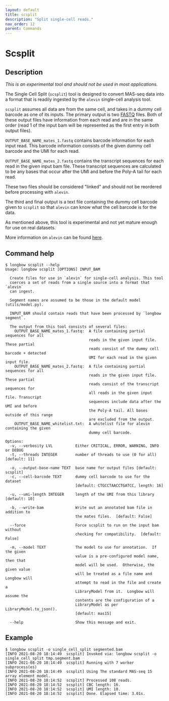 ```yaml
---
layout: default
title: scsplit 
description: "Split single-cell reads."
nav_order: 12
parent: Commands
---
```


# Scsplit

## Description

_*This is an experimental tool and should not be used in most applications.*_

The Single Cell Split (`scsplit`) tool is designed to convert MAS-seq data into
a format that is readily ingested by the `alevin` single-cell analysis tool.  

`scsplit` assumes all data are from the same cell, and takes in a dummy cell
barcode as one of its inputs.  The primary output is two [FASTQ](https://en.wikipedia.org/wiki/FASTQ_format) files.
Both of these output files have information from each read and are in the 
same order (read 1 of the input bam will be represented as the first entry
in both output files).

`OUTPUT_BASE_NAME_mates_1.fastq` contains barcode information for each 
input read.  This barcode information consists of the given dummy cell
barcode and the UMI for each read.

`OUTPUT_BASE_NAME_mates_2.fastq` contains the transcript sequences for
each read in the given input bam file.  These transcript sequences are
calculated to be any bases that occur after the UMI and before the 
Poly-A tail for each read.

These two files should be considered "linked" and should not be reordered
before processing with `alevin`.

The third and final output is a text file containing the dummy cell 
barcode given to `scsplit` so that `alevin` can know what the cell barcode
is for the data.

As mentioned above, this tool is experimental and not yet mature enough for
use on real datasets. 

More information on `alevin` can be found [here](https://combine-lab.github.io/alevin-tutorial/).

## Command help

```shell
$ longbow scsplit --help
Usage: longbow scsplit [OPTIONS] INPUT_BAM

  Create files for use in `alevin` for single-cell analysis. This tool
  coerces a set of reads from a single source into a format that `alevin`
  can ingest.

  Segment names are assumed to be those in the default model (utils/model.py).

  INPUT_BAM should contain reads that have been processed by `longbow segment`.

  The output from this tool consists of several files:
    OUTPUT_BASE_NAME_mates_1.fastq:  A file containing partial sequences for all
                                     reads in the given input file. These partial
                                     reads consist of the dummy cell barcode + detected
                                     UMI for each read in the given input file.
    OUTPUT_BASE_NAME_mates_2.fastq:  A file containing partial sequences for all
                                     reads in the given input file. These partial
                                     reads consist of the transcript sequences for
                                     all reads in the given input file. Transcript
                                     sequences include data after the UMI and before
                                     the Poly-A tail. All bases outside of this range
                                     are excluded from the output.
    OUTPUT_BASE_NAME_whitelist.txt:  A whitelist file for alevin containing the given
                                     dummy cell barcode.

Options:
  -v, --verbosity LVL          Either CRITICAL, ERROR, WARNING, INFO or DEBUG
  -t, --threads INTEGER        number of threads to use (0 for all)  [default: 11]

  -o, --output-base-name TEXT  base name for output files [default: scsplit]
  -c, --cell-barcode TEXT      dummy cell barcode to use for the dataset
                               [default: CTGCCTAACCTGATCC, length: 16]

  -u, --umi-length INTEGER     length of the UMI from this library  [default: 10]

  -b, --write-bam              Write out an annotated bam file in addition to
                               the mates files.  [default: False]

  --force                      Force scsplit to run on the input bam without
                               checking for compatibility.  [default: False]

  -m, --model TEXT             The model to use for annotation.  If the given
                               value is a pre-configured model name, then that
                               model will be used.  Otherwise, the given value
                               will be treated as a file name and Longbow will
                               attempt to read in the file and create a
                               LibraryModel from it.  Longbow will assume the
                               contents are the configuration of a
                               LibraryModel as per LibraryModel.to_json().
                               [default: mas15]

  --help                       Show this message and exit.
```

## Example

```shell
$ longbow scsplit -o single_cell_split segmented.bam
[INFO 2021-08-20 18:14:49  scsplit] Invoked via: longbow scsplit -o single_cell_split tmp.segment.bam
[INFO 2021-08-20 18:14:49  scsplit] Running with 7 worker subprocess(es)
[INFO 2021-08-20 18:14:49  scsplit] Using The standard MAS-seq 15 array element model.
[INFO 2021-08-20 18:14:52  scsplit] Processed 108 reads.
[INFO 2021-08-20 18:14:52  scsplit] CBC length: 16.
[INFO 2021-08-20 18:14:52  scsplit] UMI length: 10.
[INFO 2021-08-20 18:14:52  scsplit] Done. Elapsed time: 3.01s.
```
